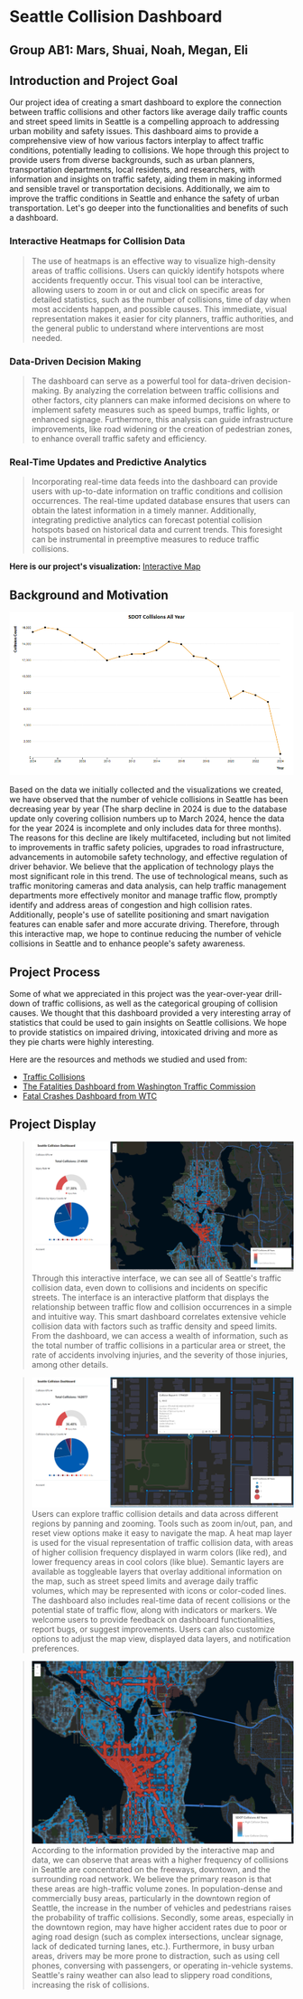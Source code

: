 # Seattle Collision Dashboard
## Group AB1: Mars, Shuai, Noah, Megan, Eli

## Introduction and Project Goal
Our project idea of creating a smart dashboard to explore the connection between traffic collisions and other factors like average daily traffic counts and street speed limits in Seattle is a compelling approach to addressing urban mobility and safety issues. This dashboard aims to provide a comprehensive view of how various factors interplay to affect traffic conditions, potentially leading to collisions. We hope through this project to provide users from diverse backgrounds, such as urban planners, transportation departments, local residents, and researchers, with information and insights on traffic safety, aiding them in making informed and sensible travel or transportation decisions. Additionally, we aim to improve the traffic conditions in Seattle and enhance the safety of urban transportation. Let's go deeper into the functionalities and benefits of such a dashboard.

### Interactive Heatmaps for Collision Data
>The use of heatmaps is an effective way to visualize high-density areas of traffic collisions. Users can quickly identify hotspots where accidents frequently occur. This visual tool can be interactive, allowing users to zoom in or out and click on specific areas for detailed statistics, such as the number of collisions, time of day when most accidents happen, and possible causes. This immediate, visual representation makes it easier for city planners, traffic authorities, and the general public to understand where interventions are most needed.

### Data-Driven Decision Making
>The dashboard can serve as a powerful tool for data-driven decision-making. By analyzing the correlation between traffic collisions and other factors, city planners can make informed decisions on where to implement safety measures such as speed bumps, traffic lights, or enhanced signage. Furthermore, this analysis can guide infrastructure improvements, like road widening or the creation of pedestrian zones, to enhance overall traffic safety and efficiency.

### Real-Time Updates and Predictive Analytics
>Incorporating real-time data feeds into the dashboard can provide users with up-to-date information on traffic conditions and collision occurrences. The real-time updated database ensures that users can obtain the latest information in a timely manner. Additionally, integrating predictive analytics can forecast potential collision hotspots based on historical data and current trends. This foresight can be instrumental in preemptive measures to reduce traffic collisions.

**Here is our project's visualization:**
[Interactive Map](https://noah-rarick.github.io/seattle-collisions-v2/)

## Background and Motivation
![Data Collected](https://github.com/noah-rarick/seattle-collisions-v2/blob/Marshal/img/Map4.png)

Based on the data we initially collected and the visualizations we created, we have observed that the number of vehicle collisions in Seattle has been decreasing year by year (The sharp decline in 2024 is due to the database update only covering collision numbers up to March 2024, hence the data for the year 2024 is incomplete and only includes data for three months). The reasons for this decline are likely multifaceted, including but not limited to improvements in traffic safety policies, upgrades to road infrastructure, advancements in automobile safety technology, and effective regulation of driver behavior. We believe that the application of technology plays the most significant role in this trend. The use of technological means, such as traffic monitoring cameras and data analysis, can help traffic management departments more effectively monitor and manage traffic flow, promptly identify and address areas of congestion and high collision rates. Additionally, people's use of satellite positioning and smart navigation features can enable safer and more accurate driving. Therefore, through this interactive map, we hope to continue reducing the number of vehicle collisions in Seattle and to enhance people's safety awareness.

## Project Process
Some of what we appreciated in this project was the year-over-year drill-down of traffic collisions, as well as the categorical grouping of collision causes. We thought that this dashboard provided a very interesting array of statistics that could be used to gain insights on Seattle collisions. We hope to provide statistics on impaired driving, intoxicated driving and more as they pie charts were highly interesting.

Here are the resources and methods we studied and used from:
- [Traffic Collisions](https://data-seattlecitygis.opendata.arcgis.com/datasets/504838adcb124cf4a434e33bf420c4ad_0/explore?location=47.624528%2C-122.343041%2C16.54)
- [The Fatalities Dashboard from Washington Traffic Commission](https://wtsc.wa.gov/dashboards/fatalities-dashboard/)
- [Fatal Crashes Dashboard from WTC](https://wtsc.wa.gov/dashboards/fatal-crash-dashboard/)

## Project Display
>![Interface Page](https://github.com/noah-rarick/seattle-collisions-v2/blob/Marshal/img/Map5.png)
>Through this interactive interface, we can see all of Seattle's traffic collision data, even down to collisions and incidents on specific streets. The interface is an interactive platform that displays the relationship between traffic flow and collision occurrences in a simple and intuitive way. This smart dashboard correlates extensive vehicle collision data with factors such as traffic density and speed limits. From the dashboard, we can access a wealth of information, such as the total number of traffic collisions in a particular area or street, the rate of accidents involving injuries, and the severity of those injuries, among other details.

>![Map Details](https://github.com/noah-rarick/seattle-collisions-v2/blob/Marshal/img/Map6.png)
>Users can explore traffic collision details and data across different regions by panning and zooming. Tools such as zoom in/out, pan, and reset view options make it easy to navigate the map. A heat map layer is used for the visual representation of traffic collision data, with areas of higher collision frequency displayed in warm colors (like red), and lower frequency areas in cool colors (like blue). Semantic layers are available as toggleable layers that overlay additional information on the map, such as street speed limits and average daily traffic volumes, which may be represented with icons or color-coded lines. The dashboard also includes real-time data of recent collisions or the potential state of traffic flow, along with indicators or markers. We welcome users to provide feedback on dashboard functionalities, report bugs, or suggest improvements. Users can also customize options to adjust the map view, displayed data layers, and notification preferences.

>![Visualzing Details](https://github.com/noah-rarick/seattle-collisions-v2/blob/Marshal/img/Map7.png)
>According to the information provided by the interactive map and data, we can observe that areas with a higher frequency of collisions in Seattle are concentrated on the freeways, downtown, and the surrounding road network. We believe the primary reason is that these areas are high-traffic volume zones. In population-dense and commercially busy areas, particularly in the downtown region of Seattle, the increase in the number of vehicles and pedestrians raises the probability of traffic collisions. Secondly, some areas, especially in the downtown region, may have higher accident rates due to poor or aging road design (such as complex intersections, unclear signage, lack of dedicated turning lanes, etc.). Furthermore, in busy urban areas, drivers may be more prone to distraction, such as using cell phones, conversing with passengers, or operating in-vehicle systems. Seattle's rainy weather can also lead to slippery road conditions, increasing the risk of collisions.